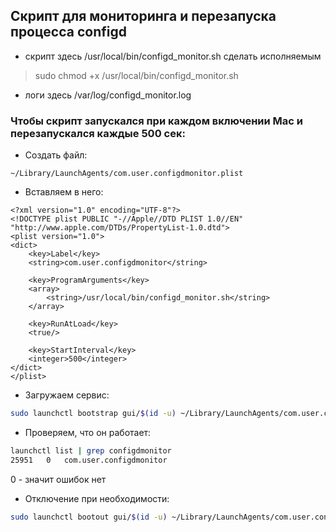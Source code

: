 ## Скрипт для мониторинга и перезапуска процесса configd

* скрипт здесь /usr/local/bin/configd_monitor.sh
сделать исполняемым 
> sudo chmod +x /usr/local/bin/configd_monitor.sh

* логи здесь /var/log/configd_monitor.log

### Чтобы скрипт запускался при каждом включении Mac и перезапускался каждые 500 сек:

* Создать файл:
```
~/Library/LaunchAgents/com.user.configdmonitor.plist
```

* Вставляем в него:
```
<?xml version="1.0" encoding="UTF-8"?>
<!DOCTYPE plist PUBLIC "-//Apple//DTD PLIST 1.0//EN" "http://www.apple.com/DTDs/PropertyList-1.0.dtd">
<plist version="1.0">
<dict>
    <key>Label</key>
    <string>com.user.configdmonitor</string>

    <key>ProgramArguments</key>
    <array>
        <string>/usr/local/bin/configd_monitor.sh</string>
    </array>

    <key>RunAtLoad</key>
    <true/>

    <key>StartInterval</key>
    <integer>500</integer>
</dict>
</plist>

```

* Загружаем сервис:

```bash
sudo launchctl bootstrap gui/$(id -u) ~/Library/LaunchAgents/com.user.configdmonitor.plist
```
* Проверяем, что он работает:

```bash
launchctl list | grep configdmonitor
25951   0   com.user.configdmonitor
```
0 - значит ошибок нет

* Отключение при необходимости:

```bash
sudo launchctl bootout gui/$(id -u) ~/Library/LaunchAgents/com.user.configdmonitor.plist
```

